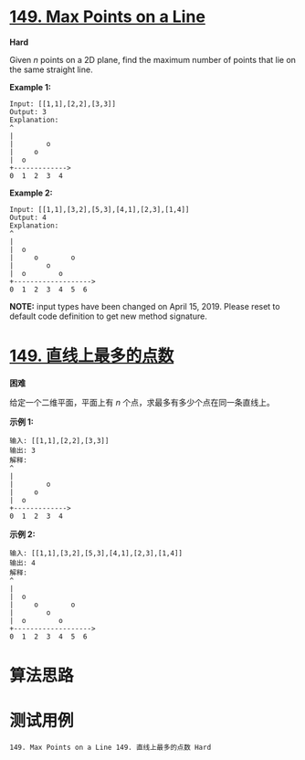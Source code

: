 # [149. Max Points on a Line][enTitle]

**Hard**

Given  *n*  points on a 2D plane, find the maximum number of points that lie on the same straight line.

**Example 1:** 

```
Input: [[1,1],[2,2],[3,3]]
Output: 3
Explanation:
^
|
|        o
|     o
|  o  
+------------->
0  1  2  3  4

```

**Example 2:** 

```
Input: [[1,1],[3,2],[5,3],[4,1],[2,3],[1,4]]
Output: 4
Explanation:
^
|
|  o
|     o        o
|        o
|  o        o
+------------------->
0  1  2  3  4  5  6

```

**NOTE:**  input types have been changed on April 15, 2019. Please reset to default code definition to get new method signature.


# [149. 直线上最多的点数][cnTitle]

**困难**

给定一个二维平面，平面上有  *n* 个点，求最多有多少个点在同一条直线上。

**示例 1:** 

```
输入: [[1,1],[2,2],[3,3]]
输出: 3
解释:
^
|
|        o
|     o
|  o  
+------------->
0  1  2  3  4

```

**示例 2:** 

```
输入: [[1,1],[3,2],[5,3],[4,1],[2,3],[1,4]]
输出: 4
解释:
^
|
|  o
|     o        o
|        o
|  o        o
+------------------->
0  1  2  3  4  5  6
```




# 算法思路

# 测试用例
```
149. Max Points on a Line 149. 直线上最多的点数 Hard
```

[enTitle]: https://leetcode.com/problems/max-points-on-a-line/
[cnTitle]: https://leetcode-cn.com/problems/max-points-on-a-line/
